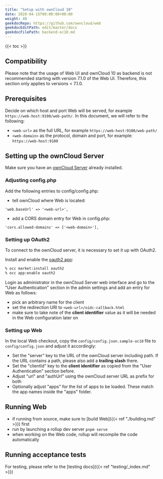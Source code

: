 ```yaml
---
title: "Setup with ownCloud 10"
date: 2020-04-15T00:00:00+00:00
weight: 40
geekdocRepo: https://github.com/owncloud/web
geekdocEditPath: edit/master/docs
geekdocFilePath: backend-oc10.md
---
```


{{< toc >}}

## Compatibility

Please note that the usage of Web UI and ownCloud 10 as backend is not recommended starting with version 7.1.0 of the Web UI. Therefore, this section only applies to versions < 7.1.0.

## Prerequisites

Decide on which host and port Web will be served, for example `https://web-host:9100/web-path/`.
In this document, we will refer to the following:
- `<web-url>` as the full URL, for example `https://web-host:9100/web-path/`
- `<web-domain>` as the protocol, domain and port, for example: `https://web-host:9100`

## Setting up the ownCloud Server

Make sure you have an [ownCloud Server](https://owncloud.org/download/#owncloud-server) already installed.

### Adjusting config.php

Add the following entries to config/config.php:

- tell ownCloud where Web is located:
```
'web.baseUrl' => '<web-url>',
```

- add a CORS domain entry for Web in config.php:
```
'cors.allowed-domains' => ['<web-domain>'],
```

### Setting up OAuth2

To connect to the ownCloud server, it is necessary to set it up with OAuth2.

Install and enable the [oauth2 app](https://marketplace.owncloud.com/apps/oauth2):
```bash
% occ market:install oauth2
% occ app:enable oauth2
```

Login as administrator in the ownCloud Server web interface and go to the "User Authentication" section in the admin settings and add an entry for Web as follows:

- pick an arbitrary name for the client
- set the redirection URI to `<web-url>/oidc-callback.html`
- make sure to take note of the **client identifier** value as it will be needed in the Web configuration later on

### Setting up Web

In the local Web checkout, copy the `config/config.json.sample-oc10` file to `config/config.json` and adjust it accordingly:

- Set the "server" key to the URL of the ownCloud server including path. If the URL contains a path, please also add a **trailing slash** there.
- Set the "clientId" key to the **client identifier** as copied from the "User Authentication" section before.
- Adjust "url" and "authUrl" using the ownCloud server URL as prefix for both
- Optionally adjust "apps" for the list of apps to be loaded. These match the app names inside the "apps" folder.

## Running Web

- if running from source, make sure to [build Web]({{< ref "./building.md" >}}) first
- run by launching a rollup dev server `pnpm serve`
- when working on the Web code, rollup will recompile the code automatically

## Running acceptance tests

For testing, please refer to the [testing docs]({{< ref "testing/_index.md" >}})
